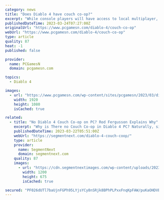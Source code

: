 ```yaml
---
category: news
title: "Does Diablo 4 have couch co-op?"
excerpt: "While console players will have access to local multiplayer, Diablo 4 will not have couch co-op on PC. This news comes as a disappointment to die-hard fans of the series, and some are concerned that ..."
publishedDateTime: 2023-03-24T07:27:00Z
originalUrl: "https://www.pcgamesn.com/diablo-4/couch-co-op"
webUrl: "https://www.pcgamesn.com/diablo-4/couch-co-op"
type: article
quality: 87
heat: -1
published: false

provider:
  name: PCGamesN
  domain: pcgamesn.com

topics:
  - Diablo 4

images:
  - url: "https://www.pcgamesn.com/wp-content/sites/pcgamesn/2023/03/diablo-4-couch-coop.jpg"
    width: 1920
    height: 1080
    isCached: true

related:
  - title: "No Diablo 4 Couch Co-op on PC? Rod Fergusson Explains Why"
    excerpt: "Why is There no Couch Co-op in Diablo 4 PC? Naturally, since all the platforms apart from PC have couch Co-op, PC fans were desperate to know that why the PC players haven’t received this Diablo IV ..."
    publishedDateTime: 2023-03-22T05:51:00Z
    webUrl: "https://segmentnext.com/diablo-4-couch-coop/"
    type: article
    provider:
      name: SegmentNext
      domain: segmentnext.com
    quality: 87
    images:
      - url: "https://cdn.segmentnextimages.com/wp-content/uploads/2023/03/Diablo-4-couch-co-op.jpeg"
        width: 1200
        height: 675
        isCached: true

secured: "PF026dUTl7baUjnFGPh95LYjsYCy8nSRjk8BPhPLPxxFnqKpFAW/puKaOHDVB4XA3trLYM4THjLrzK6PSgbZQagU1vLLTn70utQ2XYJBqaLfu0P1ZuZBqOFWNhTUwe/Ikq0cSP+QDGCJZ+zFTqXsinxvfYGwGQJGJvny0XW8IPsP8i9801OnLbz/WErxCVK1kD+HTZqqDinDO+LCw3B+/bmVcOtea7mfTb/msYgs4EIX7rxJqXgvBu4y1GI7J430eVIjBhG4McbSqTPm9c2H5XcCLIO37ZDQ+d3lIeOYr34Nx3/0ZD+lwpIXZDYACxSPlBbAqshHPz4eLT4pa3yS13XG/F0bx8WZClsSlXGjcpw=;sacYkJV1JyzFBmTMTEwF8Q=="
---
```


